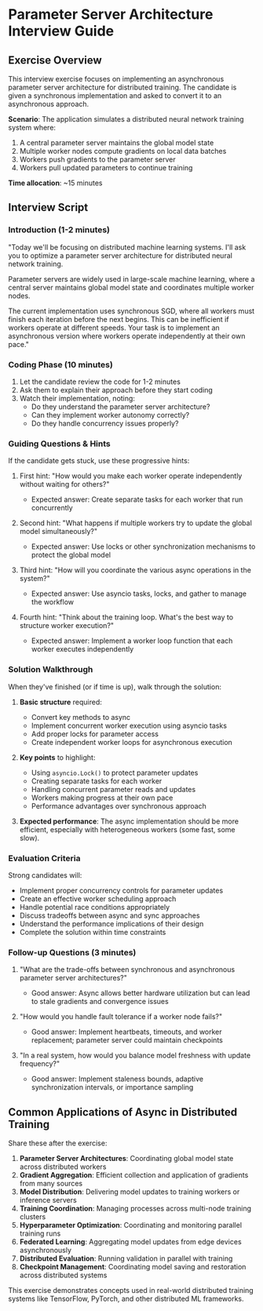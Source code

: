# Parameter Server Architecture Interview Guide

## Exercise Overview

This interview exercise focuses on implementing an asynchronous parameter server architecture for distributed training. The candidate is given a synchronous implementation and asked to convert it to an asynchronous approach.

**Scenario**: The application simulates a distributed neural network training system where:
1. A central parameter server maintains the global model state
2. Multiple worker nodes compute gradients on local data batches
3. Workers push gradients to the parameter server
4. Workers pull updated parameters to continue training

**Time allocation**: ~15 minutes

## Interview Script

### Introduction (1-2 minutes)

"Today we'll be focusing on distributed machine learning systems. I'll ask you to optimize a parameter server architecture for distributed neural network training.

Parameter servers are widely used in large-scale machine learning, where a central server maintains global model state and coordinates multiple worker nodes.

The current implementation uses synchronous SGD, where all workers must finish each iteration before the next begins. This can be inefficient if workers operate at different speeds. Your task is to implement an asynchronous version where workers operate independently at their own pace."

### Coding Phase (10 minutes)

1. Let the candidate review the code for 1-2 minutes
2. Ask them to explain their approach before they start coding
3. Watch their implementation, noting:
   - Do they understand the parameter server architecture?
   - Can they implement worker autonomy correctly?
   - Do they handle concurrency issues properly?

### Guiding Questions & Hints

If the candidate gets stuck, use these progressive hints:

1. First hint: "How would you make each worker operate independently without waiting for others?"
   - Expected answer: Create separate tasks for each worker that run concurrently

2. Second hint: "What happens if multiple workers try to update the global model simultaneously?"
   - Expected answer: Use locks or other synchronization mechanisms to protect the global model

3. Third hint: "How will you coordinate the various async operations in the system?"
   - Expected answer: Use asyncio tasks, locks, and gather to manage the workflow

4. Fourth hint: "Think about the training loop. What's the best way to structure worker execution?"
   - Expected answer: Implement a worker loop function that each worker executes independently

### Solution Walkthrough

When they've finished (or if time is up), walk through the solution:

1. **Basic structure** required:
   - Convert key methods to async
   - Implement concurrent worker execution using asyncio tasks
   - Add proper locks for parameter access
   - Create independent worker loops for asynchronous execution

2. **Key points** to highlight:
   - Using `asyncio.Lock()` to protect parameter updates
   - Creating separate tasks for each worker
   - Handling concurrent parameter reads and updates
   - Workers making progress at their own pace
   - Performance advantages over synchronous approach

3. **Expected performance**: The async implementation should be more efficient, especially with heterogeneous workers (some fast, some slow).

### Evaluation Criteria

Strong candidates will:
- Implement proper concurrency controls for parameter updates
- Create an effective worker scheduling approach
- Handle potential race conditions appropriately
- Discuss tradeoffs between async and sync approaches
- Understand the performance implications of their design
- Complete the solution within time constraints

### Follow-up Questions (3 minutes)

1. "What are the trade-offs between synchronous and asynchronous parameter server architectures?"
   - Good answer: Async allows better hardware utilization but can lead to stale gradients and convergence issues

2. "How would you handle fault tolerance if a worker node fails?"
   - Good answer: Implement heartbeats, timeouts, and worker replacement; parameter server could maintain checkpoints

3. "In a real system, how would you balance model freshness with update frequency?"
   - Good answer: Implement staleness bounds, adaptive synchronization intervals, or importance sampling

## Common Applications of Async in Distributed Training

Share these after the exercise:

1. **Parameter Server Architectures**: Coordinating global model state across distributed workers
2. **Gradient Aggregation**: Efficient collection and application of gradients from many sources
3. **Model Distribution**: Delivering model updates to training workers or inference servers
4. **Training Coordination**: Managing processes across multi-node training clusters
5. **Hyperparameter Optimization**: Coordinating and monitoring parallel training runs
6. **Federated Learning**: Aggregating model updates from edge devices asynchronously
7. **Distributed Evaluation**: Running validation in parallel with training
8. **Checkpoint Management**: Coordinating model saving and restoration across distributed systems

This exercise demonstrates concepts used in real-world distributed training systems like TensorFlow, PyTorch, and other distributed ML frameworks.